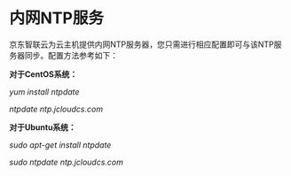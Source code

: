 # 内网NTP服务
京东智联云为云主机提供内网NTP服务器，您只需进行相应配置即可与该NTP服务器同步。配置方法参考如下：



**对于CentOS系统：**

*yum install ntpdate*

*ntpdate ntp.jcloudcs.com*



**对于Ubuntu系统：**

*sudo apt-get install ntpdate*

*sudo ntpdate ntp.jcloudcs.com*
